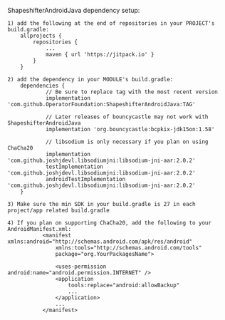 ShapeshifterAndroidJava dependency setup:

    1) add the following at the end of repositories in your PROJECT's build.gradle:
	    allprojects {
	    	repositories {
	    		...
	    		maven { url 'https://jitpack.io' }
	    	}
	    }

	2) add the dependency in your MODULE's build.gradle:
		dependencies {
		        // Be sure to replace tag with the most recent version
    	        implementation 'com.github.OperatorFoundation:ShapeshifterAndroidJava:TAG'

    	        // Later releases of bouncycastle may not work with ShapeshifterAndroidJava
    	        implementation 'org.bouncycastle:bcpkix-jdk15on:1.58'

    	        // libsodium is only necessary if you plan on using ChaCha20
    	        implementation 'com.github.joshjdevl.libsodiumjni:libsodium-jni-aar:2.0.2'
    	        testImplementation 'com.github.joshjdevl.libsodiumjni:libsodium-jni-aar:2.0.2'
                androidTestImplementation 'com.github.joshjdevl.libsodiumjni:libsodium-jni-aar:2.0.2'
    	}

    3) Make sure the min SDK in your build.gradle is 27 in each project/app related build.gradle

    4) If you plan on supporting ChaCha20, add the following to your AndroidManifest.xml:
               <manifest xmlns:android="http://schemas.android.com/apk/res/android"
                   xmlns:tools="http://schemas.android.com/tools"
                   package="org.YourPackagesName">

                   <uses-permission android:name="android.permission.INTERNET" />
                   <application
                       tools:replace="android:allowBackup"
                       ...
                   </application>
                   ...
               </manifest>